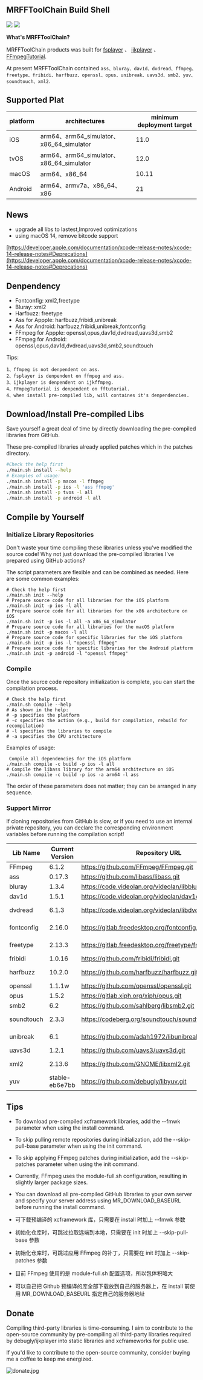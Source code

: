## MRFFToolChain Build Shell

![](https://img.shields.io/github/downloads/debugly/MRFFToolChainBuildShell/total) <img src="https://img.shields.io/badge/Platform-%20iOS%20macOS%20tvOS%20Android-blue.svg">

**What's MRFFToolChain?**

MRFFToolChain products was built for [fsplayer](https://github.com/debugly/fsplayer) 、 [ijkplayer](https://github.com/debugly/ijkplayer) 、[FFmpegTutorial](https://github.com/debugly/FFmpegTutorial).

At present MRFFToolChain contained `ass、bluray、dav1d、dvdread、ffmpeg、freetype、fribidi、harfbuzz、openssl、opus、unibreak、uavs3d、smb2、yuv、soundtouch、xml2`.

## Supported Plat

| platform  |            architectures          |   minimum deployment target |
| ----- | --------------------------------------|---------------------------- |
| iOS   | arm64、arm64_simulator、x86_64_simulator |  11.0       |
| tvOS  | arm64、arm64_simulator、x86_64_simulator |  12.0       |
| macOS | arm64、x86_64                            |  10.11      |
| Android | arm64、armv7a、x86_64、x86              |  21         |

## News

- upgrade all libs to lastest,Improved optimizations
- using macOS 14, remove bitcode support

[https://developer.apple.com/documentation/xcode-release-notes/xcode-14-release-notes#Deprecations](https://developer.apple.com/documentation/xcode-release-notes/xcode-14-release-notes#Deprecations)

## Denpendency

- Fontconfig: xml2,freetype
- Bluray: xml2
- Harfbuzz: freetype
- Ass for Appple: harfbuzz,fribidi,unibreak
- Ass for Android: harfbuzz,fribidi,unibreak,fontconfig
- FFmpeg for Appple: openssl,opus,dav1d,dvdread,uavs3d,smb2
- FFmpeg for Android: openssl,opus,dav1d,dvdread,uavs3d,smb2,soundtouch

Tips: 

```
1、ffmpeg is not denpendent on ass.
2、fsplayer is denpendent on ffmpeg and ass.
3、ijkplayer is denpendent on ijkffmpeg.
4、FFmpegTutorial is denpendent on fftutorial.
4、when install pre-compiled lib, will containes it's denpendencies.
```

## Download/Install Pre-compiled Libs

Save yourself a great deal of time by directly downloading the pre-compiled libraries from GitHub.

These pre-compiled libraries already applied patches which in the patches directory.

```bash
#Check the help first
./main.sh install --help
# Examples of usage:
./main.sh install -p macos -l ffmpeg
./main.sh install -p ios -l 'ass ffmpeg'
./main.sh install -p tvos -l all
./main.sh install -p android -l all
```

## Compile by Yourself

### Initialize Library Repositories

Don't waste your time compiling these libraries unless you've modified the source code!
Why not just download the pre-compiled libraries I've prepared using GitHub actions?

The script parameters are flexible and can be combined as needed. Here are some common examples:

```
# Check the help first
./main.sh init --help
# Prepare source code for all libraries for the iOS platform
./main.sh init -p ios -l all
# Prepare source code for all libraries for the x86 architecture on iOS
./main.sh init -p ios -l all -a x86_64_simulator
# Prepare source code for all libraries for the macOS platform
./main.sh init -p macos -l all
# Prepare source code for specific libraries for the iOS platform
./main.sh init -p ios -l "openssl ffmpeg"
# Prepare source code for specific libraries for the Android platform
./main.sh init -p android -l "openssl ffmpeg"
```

### Compile

Once the source code repository initialization is complete, you can start the compilation process.

```
# Check the help first
./main.sh compile --help
# As shown in the help:
# -p specifies the platform
# -c specifies the action (e.g., build for compilation, rebuild for recompilation)
# -l specifies the libraries to compile
# -a specifies the CPU architecture
```

Examples of usage:

```
 Compile all dependencies for the iOS platform
./main.sh compile -c build -p ios -l all
# Compile the libass library for the arm64 architecture on iOS
./main.sh compile -c build -p ios -a arm64 -l ass
```

The order of these parameters does not matter; they can be arranged in any sequence.

### Support Mirror

If cloning repositories from GitHub is slow, or if you need to use an internal private repository, you can declare the corresponding environment variables before running the compilation script!

| Lib Name         | Current Version	|                Repository URL                                | Mirror Repository URL                                                     |
| ----------- | -------| ------------------------------------------------------- | -------------------------------------------------------- |
| FFmpeg      | 6.1.2  | https://github.com/FFmpeg/FFmpeg.git                    | export GIT_FFMPEG_UPSTREAM = git@xx:yy/FFmpeg.git        |
| ass         | 0.17.3 | https://github.com/libass/libass.git                    | export GIT_ASS_UPSTREAM = git@xx:yy/libass.git           |
| bluray      | 1.3.4  | https://code.videolan.org/videolan/libbluray.git        | export GIT_BLURAY_UPSTREAM = git@xx:yy/libbluray.git     |
| dav1d       | 1.5.1  | https://code.videolan.org/videolan/dav1d.git            | export GIT_DAV1D_UPSTREAM = git@xx:yy/dav1d.git          |
| dvdread     | 6.1.3  | https://code.videolan.org/videolan/libdvdread.git       | export GIT_DVDREAD_UPSTREAM = git@xx:yy/libdvdread.git   |
| fontconfig  | 2.16.0 | https://gitlab.freedesktop.org/fontconfig/fontconfig.git| export GIT_FONTCONFIG_UPSTREAM=git@xx:yy/fontconfig.git  |
| freetype    | 2.13.3 | https://gitlab.freedesktop.org/freetype/freetype.git    | export GIT_FREETYPE_UPSTREAM = git@xx:yy/freetype.git    |
| fribidi     | 1.0.16 | https://github.com/fribidi/fribidi.git                  | export GIT_FRIBIDI_UPSTREAM = git@xx:yy/fribidi.git      |
| harfbuzz    | 10.2.0 | https://github.com/harfbuzz/harfbuzz.git                | export GIT_HARFBUZZ_UPSTREAM = git@xx:yy/harfbuzz.git    |
| openssl     | 1.1.1w | https://github.com/openssl/openssl.git                  | export GIT_OPENSSL_UPSTREAM = git@xx:yy/openssl.git      |
| opus        | 1.5.2  | https://gitlab.xiph.org/xiph/opus.git                   | export GIT_OPUS_UPSTREAM = git@xx:yy/opus.git            |
| smb2        | 6.2    | https://github.com/sahlberg/libsmb2.git                 | export GIT_SMB2_UPSTREAM=git@xx:yy/libsmb2.git           |
| soundtouch  | 2.3.3  | https://codeberg.org/soundtouch/soundtouch.git          | export GIT_SOUNDTOUCH_UPSTREAM=git@xx:yy/soundtouch.git  |
| unibreak    | 6.1    | https://github.com/adah1972/libunibreak.git             | export GIT_UNIBREAK_UPSTREAM = git@xx:yy/libunibreak.git |
| uavs3d      | 1.2.1  | https://github.com/uavs3/uavs3d.git                     | export GIT_UAVS3D_UPSTREAM=git@xx:yy/UAVS3D.git          |
| xml2        | 2.13.6 | https://github.com/GNOME/libxml2.git                    | export GIT_FONTCONFIG_UPSTREAM=git@xx:yy/fontconfig.git  |
| yuv         | stable-eb6e7bb | https://github.com/debugly/libyuv.git           | export GIT_YUV_UPSTREAM=git@xx:yy/yuv.git                |

## Tips

- To download pre-compiled xcframework libraries, add the --fmwk parameter when using the install command.
- To skip pulling remote repositories during initialization, add the --skip-pull-base parameter when using the init command.
- To skip applying FFmpeg patches during initialization, add the --skip-patches parameter when using the init command.
- Currently, FFmpeg uses the module-full.sh configuration, resulting in slightly larger package sizes.
- You can download all pre-compiled GitHub libraries to your own server and specify your server address using MR_DOWNLOAD_BASEURL before running the install command.

- 可下载预编译的 xcframework 库，只需要在 install 时加上 --fmwk 参数
- 初始化仓库时，可跳过拉取远端到本地，只需要在 init 时加上 --skip-pull-base 参数
- 初始化仓库时，可跳过应用 FFmpeg 的补丁，只需要在 init 时加上 --skip-patches 参数
- 目前 FFmpeg 使用的是 module-full.sh 配置选项，所以包体积略大
- 可以自己把 Github 预编译的库全部下载放到自己的服务器上，在 install 前使用 MR_DOWNLOAD_BASEURL 指定自己的服务器地址

## Donate

Compiling third-party libraries is time-consuming. I aim to contribute to the open-source community by pre-compiling all third-party libraries required by debugly/ijkplayer into static libraries and xcframeworks for public use.

If you'd like to contribute to the open-source community, consider buying me a coffee to keep me energized.

![donate.jpg](https://i.postimg.cc/xdVqnBLp/IMG-7481.jpg)